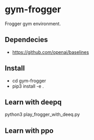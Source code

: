 # gym-frogger

Frogger gym environment.

## Dependecies
- https://github.com/openai/baselines

## Install
- cd gym-frogger
- pip3 install -e .


Learn with deepq
-------------------
python3 play_frogger_with_deeq.py

Learn with ppo
-------------------
